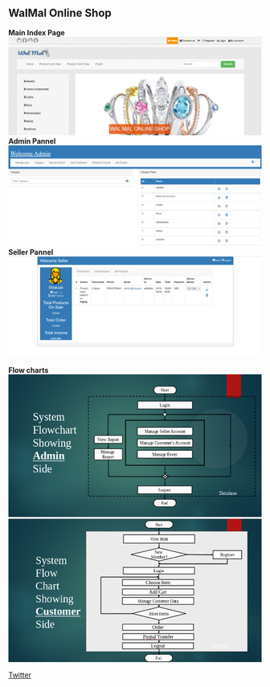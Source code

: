 ## WalMal Online Shop

**Main Index Page**
![Index Page](https://github.com/PiCarODD/walmalos/blob/master/walmalpoc/main.PNG)
**Admin Pannel**
![Admin Pannel](https://github.com/PiCarODD/walmalos/blob/master/walmalpoc/cms_category.PNG)
**Seller Pannel**
![Seller Pannel](https://github.com/PiCarODD/walmalos/blob/master/walmalpoc/total_order.PNG)

**Flow charts**
![admin](https://github.com/PiCarODD/walmalos/blob/master/walmalpoc/admin_flowchart.png)
![user](https://github.com/PiCarODD/walmalos/blob/master/walmalpoc/flowchart.png)


[Twitter](https://twitter.com/picaro_o)
